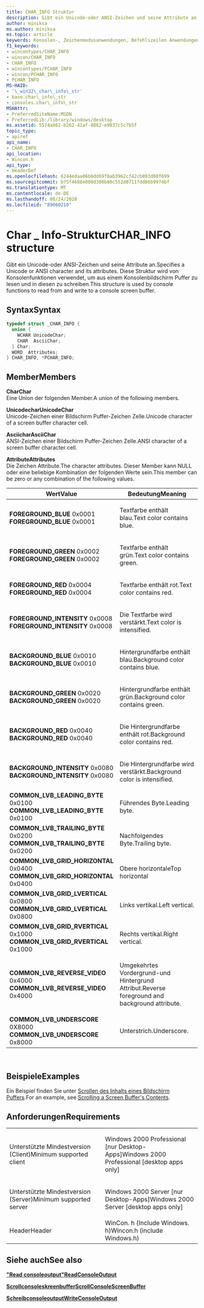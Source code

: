 ```yaml
---
title: CHAR_INFO Struktur
description: Gibt ein Unicode-oder ANSI-Zeichen und seine Attribute an. Diese Struktur wird von Konsolenfunktionen verwendet, um aus einem Konsolenbildschirm Puffer zu lesen und in diesen zu schreiben.
author: miniksa
ms.author: miniksa
ms.topic: article
keywords: Konsolen-, Zeichenmodusanwendungen, Befehlszeilen Anwendungen, Terminalanwendungen, Konsolen-API
f1_keywords:
- wincontypes/CHAR_INFO
- wincon/CHAR_INFO
- CHAR_INFO
- wincontypes/PCHAR_INFO
- wincon/PCHAR_INFO
- PCHAR_INFO
MS-HAID:
- '\_win32\_char\_info\_str'
- base.char\_info\_str
- consoles.char\_info\_str
MSHAttr:
- PreferredSiteName:MSDN
- PreferredLib:/library/windows/desktop
ms.assetid: 5574a862-b262-41af-8862-e9837c5c7b5f
topic_type:
- apiref
api_name:
- CHAR_INFO
api_location:
- Wincon.h
api_type:
- HeaderDef
ms.openlocfilehash: 6244edaa06b6dd69f8ab3962cf42cb893d08f699
ms.sourcegitcommit: b75f4688e080d300b80c552d0711fdd86b9974bf
ms.translationtype: MT
ms.contentlocale: de-DE
ms.lasthandoff: 08/24/2020
ms.locfileid: "89060210"
---
```

# <a name="char_info-structure"></a><span data-ttu-id="0a00d-105">Char \_ Info-Struktur</span><span class="sxs-lookup"><span data-stu-id="0a00d-105">CHAR\_INFO structure</span></span>


<span data-ttu-id="0a00d-106">Gibt ein Unicode-oder ANSI-Zeichen und seine Attribute an.</span><span class="sxs-lookup"><span data-stu-id="0a00d-106">Specifies a Unicode or ANSI character and its attributes.</span></span> <span data-ttu-id="0a00d-107">Diese Struktur wird von Konsolenfunktionen verwendet, um aus einem Konsolenbildschirm Puffer zu lesen und in diesen zu schreiben.</span><span class="sxs-lookup"><span data-stu-id="0a00d-107">This structure is used by console functions to read from and write to a console screen buffer.</span></span>

<a name="syntax"></a><span data-ttu-id="0a00d-108">Syntax</span><span class="sxs-lookup"><span data-stu-id="0a00d-108">Syntax</span></span>
------

```C
typedef struct _CHAR_INFO {
  union {
    WCHAR UnicodeChar;
    CHAR  AsciiChar;
  } Char;
  WORD  Attributes;
} CHAR_INFO, *PCHAR_INFO;
```

<a name="members"></a><span data-ttu-id="0a00d-109">Member</span><span class="sxs-lookup"><span data-stu-id="0a00d-109">Members</span></span>
-------

<span data-ttu-id="0a00d-110">**Char**</span><span class="sxs-lookup"><span data-stu-id="0a00d-110">**Char**</span></span>  
<span data-ttu-id="0a00d-111">Eine Union der folgenden Member.</span><span class="sxs-lookup"><span data-stu-id="0a00d-111">A union of the following members.</span></span>

<span data-ttu-id="0a00d-112">**Unicodechar**</span><span class="sxs-lookup"><span data-stu-id="0a00d-112">**UnicodeChar**</span></span>  
<span data-ttu-id="0a00d-113">Unicode-Zeichen einer Bildschirm Puffer-Zeichen Zelle.</span><span class="sxs-lookup"><span data-stu-id="0a00d-113">Unicode character of a screen buffer character cell.</span></span>

<span data-ttu-id="0a00d-114">**Asciichar**</span><span class="sxs-lookup"><span data-stu-id="0a00d-114">**AsciiChar**</span></span>  
<span data-ttu-id="0a00d-115">ANSI-Zeichen einer Bildschirm Puffer-Zeichen Zelle.</span><span class="sxs-lookup"><span data-stu-id="0a00d-115">ANSI character of a screen buffer character cell.</span></span>

<span data-ttu-id="0a00d-116">**Attribute**</span><span class="sxs-lookup"><span data-stu-id="0a00d-116">**Attributes**</span></span>  
<span data-ttu-id="0a00d-117">Die Zeichen Attribute.</span><span class="sxs-lookup"><span data-stu-id="0a00d-117">The character attributes.</span></span> <span data-ttu-id="0a00d-118">Dieser Member kann NULL oder eine beliebige Kombination der folgenden Werte sein.</span><span class="sxs-lookup"><span data-stu-id="0a00d-118">This member can be zero or any combination of the following values.</span></span>

<table>
<colgroup>
<col width="50%" />
<col width="50%" />
</colgroup>
<thead>
<tr class="header">
<th><span data-ttu-id="0a00d-119">Wert</span><span class="sxs-lookup"><span data-stu-id="0a00d-119">Value</span></span></th>
<th><span data-ttu-id="0a00d-120">Bedeutung</span><span class="sxs-lookup"><span data-stu-id="0a00d-120">Meaning</span></span></th>
</tr>
</thead>
<tbody>
<tr class="odd">
<td><span data-ttu-id="0a00d-121"><span id="FOREGROUND_BLUE"></span><span id="foreground_blue"></span>
<strong>FOREGROUND_BLUE</strong> 0x0001</span><span class="sxs-lookup"><span data-stu-id="0a00d-121"><span id="FOREGROUND_BLUE"></span><span id="foreground_blue"></span>
<strong>FOREGROUND_BLUE</strong> 0x0001</span></span></td>
<td><p><span data-ttu-id="0a00d-122">Textfarbe enthält blau.</span><span class="sxs-lookup"><span data-stu-id="0a00d-122">Text color contains blue.</span></span></p></td>
</tr>
<tr class="even">
<td><span data-ttu-id="0a00d-123"><span id="FOREGROUND_GREEN"></span><span id="foreground_green"></span>
<strong>FOREGROUND_GREEN</strong> 0x0002</span><span class="sxs-lookup"><span data-stu-id="0a00d-123"><span id="FOREGROUND_GREEN"></span><span id="foreground_green"></span>
<strong>FOREGROUND_GREEN</strong> 0x0002</span></span></td>
<td><p><span data-ttu-id="0a00d-124">Textfarbe enthält grün.</span><span class="sxs-lookup"><span data-stu-id="0a00d-124">Text color contains green.</span></span></p></td>
</tr>
<tr class="odd">
<td><span data-ttu-id="0a00d-125"><span id="FOREGROUND_RED"></span><span id="foreground_red"></span>
<strong>FOREGROUND_RED</strong> 0x0004</span><span class="sxs-lookup"><span data-stu-id="0a00d-125"><span id="FOREGROUND_RED"></span><span id="foreground_red"></span>
<strong>FOREGROUND_RED</strong> 0x0004</span></span></td>
<td><p><span data-ttu-id="0a00d-126">Textfarbe enthält rot.</span><span class="sxs-lookup"><span data-stu-id="0a00d-126">Text color contains red.</span></span></p></td>
</tr>
<tr class="even">
<td><span data-ttu-id="0a00d-127"><span id="FOREGROUND_INTENSITY"></span><span id="foreground_intensity"></span>
<strong>FOREGROUND_INTENSITY</strong> 0x0008</span><span class="sxs-lookup"><span data-stu-id="0a00d-127"><span id="FOREGROUND_INTENSITY"></span><span id="foreground_intensity"></span>
<strong>FOREGROUND_INTENSITY</strong> 0x0008</span></span></td>
<td><p><span data-ttu-id="0a00d-128">Die Textfarbe wird verstärkt.</span><span class="sxs-lookup"><span data-stu-id="0a00d-128">Text color is intensified.</span></span></p></td>
</tr>
<tr class="odd">
<td><span data-ttu-id="0a00d-129"><span id="BACKGROUND_BLUE"></span><span id="background_blue"></span>
<strong>BACKGROUND_BLUE</strong> 0x0010</span><span class="sxs-lookup"><span data-stu-id="0a00d-129"><span id="BACKGROUND_BLUE"></span><span id="background_blue"></span>
<strong>BACKGROUND_BLUE</strong> 0x0010</span></span></td>
<td><p><span data-ttu-id="0a00d-130">Hintergrundfarbe enthält blau.</span><span class="sxs-lookup"><span data-stu-id="0a00d-130">Background color contains blue.</span></span></p></td>
</tr>
<tr class="even">
<td><span data-ttu-id="0a00d-131"><span id="BACKGROUND_GREEN"></span><span id="background_green"></span>
<strong>BACKGROUND_GREEN</strong> 0x0020</span><span class="sxs-lookup"><span data-stu-id="0a00d-131"><span id="BACKGROUND_GREEN"></span><span id="background_green"></span>
<strong>BACKGROUND_GREEN</strong> 0x0020</span></span></td>
<td><p><span data-ttu-id="0a00d-132">Hintergrundfarbe enthält grün.</span><span class="sxs-lookup"><span data-stu-id="0a00d-132">Background color contains green.</span></span></p></td>
</tr>
<tr class="odd">
<td><span data-ttu-id="0a00d-133"><span id="BACKGROUND_RED"></span><span id="background_red"></span>
<strong>BACKGROUND_RED</strong> 0x0040</span><span class="sxs-lookup"><span data-stu-id="0a00d-133"><span id="BACKGROUND_RED"></span><span id="background_red"></span>
<strong>BACKGROUND_RED</strong> 0x0040</span></span></td>
<td><p><span data-ttu-id="0a00d-134">Die Hintergrundfarbe enthält rot.</span><span class="sxs-lookup"><span data-stu-id="0a00d-134">Background color contains red.</span></span></p></td>
</tr>
<tr class="even">
<td><span data-ttu-id="0a00d-135"><span id="BACKGROUND_INTENSITY"></span><span id="background_intensity"></span>
<strong>BACKGROUND_INTENSITY</strong> 0x0080</span><span class="sxs-lookup"><span data-stu-id="0a00d-135"><span id="BACKGROUND_INTENSITY"></span><span id="background_intensity"></span>
<strong>BACKGROUND_INTENSITY</strong> 0x0080</span></span></td>
<td><p><span data-ttu-id="0a00d-136">Die Hintergrundfarbe wird verstärkt.</span><span class="sxs-lookup"><span data-stu-id="0a00d-136">Background color is intensified.</span></span></p></td>
</tr>
<tr class="odd">
<td><span data-ttu-id="0a00d-137"><span id="COMMON_LVB_LEADING_BYTE"></span><span id="common_lvb_leading_byte"></span>
<strong>COMMON_LVB_LEADING_BYTE</strong> 0x0100</span><span class="sxs-lookup"><span data-stu-id="0a00d-137"><span id="COMMON_LVB_LEADING_BYTE"></span><span id="common_lvb_leading_byte"></span>
<strong>COMMON_LVB_LEADING_BYTE</strong> 0x0100</span></span></td>
<td><p><span data-ttu-id="0a00d-138">Führendes Byte.</span><span class="sxs-lookup"><span data-stu-id="0a00d-138">Leading byte.</span></span></p></td>
</tr>
<tr class="even">
<td><span data-ttu-id="0a00d-139"><span id="COMMON_LVB_TRAILING_BYTE"></span><span id="common_lvb_trailing_byte"></span>
<strong>COMMON_LVB_TRAILING_BYTE</strong> 0x0200</span><span class="sxs-lookup"><span data-stu-id="0a00d-139"><span id="COMMON_LVB_TRAILING_BYTE"></span><span id="common_lvb_trailing_byte"></span>
<strong>COMMON_LVB_TRAILING_BYTE</strong> 0x0200</span></span></td>
<td><p><span data-ttu-id="0a00d-140">Nachfolgendes Byte.</span><span class="sxs-lookup"><span data-stu-id="0a00d-140">Trailing byte.</span></span></p></td>
</tr>
<tr class="odd">
<td><span data-ttu-id="0a00d-141"><span id="COMMON_LVB_GRID_HORIZONTAL"></span><span id="common_lvb_grid_horizontal"></span>
<strong>COMMON_LVB_GRID_HORIZONTAL</strong> 0x0400</span><span class="sxs-lookup"><span data-stu-id="0a00d-141"><span id="COMMON_LVB_GRID_HORIZONTAL"></span><span id="common_lvb_grid_horizontal"></span>
<strong>COMMON_LVB_GRID_HORIZONTAL</strong> 0x0400</span></span></td>
<td><p><span data-ttu-id="0a00d-142">Obere horizontale</span><span class="sxs-lookup"><span data-stu-id="0a00d-142">Top horizontal</span></span></p></td>
</tr>
<tr class="even">
<td><span data-ttu-id="0a00d-143"><span id="COMMON_LVB_GRID_LVERTICAL"></span><span id="common_lvb_grid_lvertical"></span>
<strong>COMMON_LVB_GRID_LVERTICAL</strong> 0x0800</span><span class="sxs-lookup"><span data-stu-id="0a00d-143"><span id="COMMON_LVB_GRID_LVERTICAL"></span><span id="common_lvb_grid_lvertical"></span>
<strong>COMMON_LVB_GRID_LVERTICAL</strong> 0x0800</span></span></td>
<td><p><span data-ttu-id="0a00d-144">Links vertikal.</span><span class="sxs-lookup"><span data-stu-id="0a00d-144">Left vertical.</span></span></p></td>
</tr>
<tr class="odd">
<td><span data-ttu-id="0a00d-145"><span id="COMMON_LVB_GRID_RVERTICAL"></span><span id="common_lvb_grid_rvertical"></span>
<strong>COMMON_LVB_GRID_RVERTICAL</strong> 0x1000</span><span class="sxs-lookup"><span data-stu-id="0a00d-145"><span id="COMMON_LVB_GRID_RVERTICAL"></span><span id="common_lvb_grid_rvertical"></span>
<strong>COMMON_LVB_GRID_RVERTICAL</strong> 0x1000</span></span></td>
<td><p><span data-ttu-id="0a00d-146">Rechts vertikal.</span><span class="sxs-lookup"><span data-stu-id="0a00d-146">Right vertical.</span></span></p></td>
</tr>
<tr class="even">
<td><span data-ttu-id="0a00d-147"><span id="COMMON_LVB_REVERSE_VIDEO"></span><span id="common_lvb_reverse_video"></span>
<strong>COMMON_LVB_REVERSE_VIDEO</strong> 0x4000</span><span class="sxs-lookup"><span data-stu-id="0a00d-147"><span id="COMMON_LVB_REVERSE_VIDEO"></span><span id="common_lvb_reverse_video"></span>
<strong>COMMON_LVB_REVERSE_VIDEO</strong> 0x4000</span></span></td>
<td><p><span data-ttu-id="0a00d-148">Umgekehrtes Vordergrund-und Hintergrund Attribut.</span><span class="sxs-lookup"><span data-stu-id="0a00d-148">Reverse foreground and background attribute.</span></span></p></td>
</tr>
<tr class="odd">
<td><span data-ttu-id="0a00d-149"><span id="COMMON_LVB_UNDERSCORE"></span><span id="common_lvb_underscore"></span>
<strong>COMMON_LVB_UNDERSCORE</strong> 0X8000</span><span class="sxs-lookup"><span data-stu-id="0a00d-149"><span id="COMMON_LVB_UNDERSCORE"></span><span id="common_lvb_underscore"></span>
<strong>COMMON_LVB_UNDERSCORE</strong> 0x8000</span></span></td>
<td><p><span data-ttu-id="0a00d-150">Unterstrich.</span><span class="sxs-lookup"><span data-stu-id="0a00d-150">Underscore.</span></span></p></td>
</tr>
<tr class="even">
</tr>
<tr class="odd">
</tr>
<tr class="even">
</tr>
<tr class="odd">
</tr>
<tr class="even">
</tr>
<tr class="odd">
</tr>
<tr class="even">
</tr>
<tr class="odd">
</tr>
<tr class="even">
</tr>
<tr class="odd">
</tr>
<tr class="even">
</tr>
<tr class="odd">
</tr>
<tr class="even">
</tr>
</tbody>
</table>

 

<a name="examples"></a><span data-ttu-id="0a00d-151">Beispiele</span><span class="sxs-lookup"><span data-stu-id="0a00d-151">Examples</span></span>
--------

<span data-ttu-id="0a00d-152">Ein Beispiel finden Sie unter [Scrollen des Inhalts eines Bildschirm Puffers](scrolling-a-screen-buffer-s-contents.md).</span><span class="sxs-lookup"><span data-stu-id="0a00d-152">For an example, see [Scrolling a Screen Buffer's Contents](scrolling-a-screen-buffer-s-contents.md).</span></span>

<a name="requirements"></a><span data-ttu-id="0a00d-153">Anforderungen</span><span class="sxs-lookup"><span data-stu-id="0a00d-153">Requirements</span></span>
------------

<table>
<colgroup>
<col width="50%" />
<col width="50%" />
</colgroup>
<tbody>
<tr class="odd">
<td><p><span data-ttu-id="0a00d-154">Unterstützte Mindestversion (Client)</span><span class="sxs-lookup"><span data-stu-id="0a00d-154">Minimum supported client</span></span></p></td>
<td><p><span data-ttu-id="0a00d-155">Windows 2000 Professional [nur Desktop-Apps]</span><span class="sxs-lookup"><span data-stu-id="0a00d-155">Windows 2000 Professional [desktop apps only]</span></span></p></td>
</tr>
<tr class="even">
<td><p><span data-ttu-id="0a00d-156">Unterstützte Mindestversion (Server)</span><span class="sxs-lookup"><span data-stu-id="0a00d-156">Minimum supported server</span></span></p></td>
<td><p><span data-ttu-id="0a00d-157">Windows 2000 Server [nur Desktop-Apps]</span><span class="sxs-lookup"><span data-stu-id="0a00d-157">Windows 2000 Server [desktop apps only]</span></span></p></td>
</tr>
<tr class="odd">
<td><p><span data-ttu-id="0a00d-158">Header</span><span class="sxs-lookup"><span data-stu-id="0a00d-158">Header</span></span></p></td>
<td><span data-ttu-id="0a00d-159">WinCon. h (Include Windows. h)</span><span class="sxs-lookup"><span data-stu-id="0a00d-159">Wincon.h (include Windows.h)</span></span></td>
</tr>
</tbody>
</table>

## <a name="span-idsee_alsospansee-also"></a><span data-ttu-id="0a00d-160"><span id="see_also"></span>Siehe auch</span><span class="sxs-lookup"><span data-stu-id="0a00d-160"><span id="see_also"></span>See also</span></span>


[<span data-ttu-id="0a00d-161">**"Read consoleoutput"**</span><span class="sxs-lookup"><span data-stu-id="0a00d-161">**ReadConsoleOutput**</span></span>](readconsoleoutput.md)

[<span data-ttu-id="0a00d-162">**Scrollconsoleskreenbuffer**</span><span class="sxs-lookup"><span data-stu-id="0a00d-162">**ScrollConsoleScreenBuffer**</span></span>](scrollconsolescreenbuffer.md)

[<span data-ttu-id="0a00d-163">**Schreibconsoleoutput**</span><span class="sxs-lookup"><span data-stu-id="0a00d-163">**WriteConsoleOutput**</span></span>](writeconsoleoutput.md)

 

 




